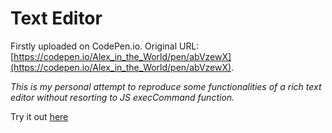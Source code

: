 # Text Editor

Firstly uploaded on CodePen.io. Original URL: [https://codepen.io/Alex_in_the_World/pen/abVzewX](https://codepen.io/Alex_in_the_World/pen/abVzewX).

*This is my personal attempt to reproduce some functionalities of a rich text editor without resorting to JS execCommand function.*

Try it out [here](https://alexintheworld.github.io/text-editor/)


